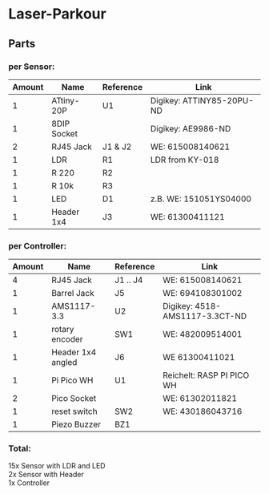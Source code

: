 # Laser-Parkour


## Parts
### per Sensor:
| Amount |     Name    | Reference |            Link           |
|--------|-------------|-----------|---------------------------|
|      1 | ATtiny-20P  | U1        | Digikey: ATTINY85-20PU-ND |
|      1 | 8DIP Socket |           | Digikey: AE9986-ND        |
|      2 | RJ45 Jack   | J1 & J2   | WE: 615008140621          |
|      1 | LDR         | R1        | LDR from KY-018           |
|      1 | R 220       | R2        |                           |
|      1 | R 10k       | R3        |                           |
|      1 | LED         | D1        | z.B. WE: 151051YS04000    |
|      1 | Header 1x4  | J3        | WE: 61300411121           |

### per Controller:
| Amount |        Name       | Reference |              Link              |
|--------|-------------------|-----------|--------------------------------|
|      4 | RJ45 Jack         | J1 .. J4  | WE: 615008140621               |
|      1 | Barrel Jack       | J5        | WE: 694108301002               |
|      1 | AMS1117-3.3       | U2        | Digikey: 4518-AMS1117-3.3CT-ND |
|      1 | rotary encoder    | SW1       | WE: 482009514001               |
|      1 | Header 1x4 angled | J6        | WE 61300411021                 |
|      1 | Pi Pico WH        | U1        | Reichelt: RASP PI PICO WH      |
|      2 | Pico Socket       |           | WE: 61302011821                |
|      1 | reset switch      | SW2       | WE: 430186043716               |
|      1 | Piezo Buzzer      | BZ1       |                                |

### Total:
15x Sensor with LDR and LED  
2x Sensor with Header  
1x Controller  

